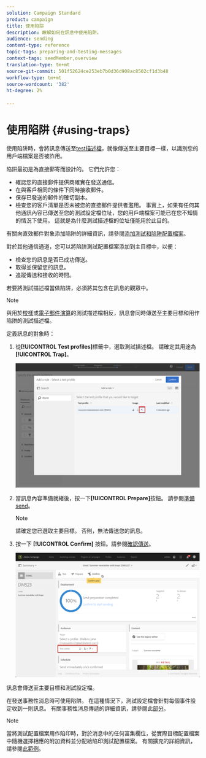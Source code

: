 ```yaml
---
solution: Campaign Standard
product: campaign
title: 使用陷阱
description: 瞭解如何在訊息中使用陷阱。
audience: sending
content-type: reference
topic-tags: preparing-and-testing-messages
context-tags: seedMember,overview
translation-type: tm+mt
source-git-commit: 501f52624ce253eb7b0d36d908ac8502cf1d3b48
workflow-type: tm+mt
source-wordcount: '382'
ht-degree: 2%

---
```



# 使用陷阱 {#using-traps}

使用陷阱時，會將訊息傳送至[test描述檔](../../audiences/using/managing-test-profiles.md)，就像傳送至主要目標一樣，以識別您的用戶端檔案是否被詐用。

陷阱最初是為直接郵寄而設計的。 它們允許您：

* 確認您的直接郵件提供商確實在發送通信。
* 在與客戶相同的條件下同時接收郵件。
* 保存已發送的郵件的確切副本。
* 檢查您的客戶清單是否未被您的直接郵件提供者濫用。 事實上，如果有任何其他通訊內容已傳送至您的測試設定檔位址，您的用戶端檔案可能已在您不知情的情況下使用。 這就是為什麼測試描述檔的位址僅能用於此目的。

有關向直效郵件對象添加陷阱的詳細資訊，請參閱[添加測試和陷阱配置檔案](../../channels/using/defining-the-direct-mail-audience.md#adding-test-and-trap-profiles)。

對於其他通信通道，您可以將陷阱測試配置檔案添加到主目標中，以便：

* 檢查您的訊息是否已成功傳送。
* 取得並保留您的訊息。
* 追蹤傳送和接收的時間。

若要將測試描述檔當做陷阱，必須將其包含在訊息的觀眾中。

>[!NOTE]
>
>與用於[校樣](../../sending/using/sending-proofs.md)或[電子郵件演算](../../sending/using/email-rendering.md)的測試描述檔相反，訊息會同時傳送至主要目標和用作陷阱的測試描述檔。

定義訊息的對象時：

1. 從&#x200B;**[!UICONTROL Test profiles]**&#x200B;標籤中，選取測試描述檔。 請確定其用途為&#x200B;**[!UICONTROL Trap]**。

   ![](assets/trap_select.png)

1. 當訊息內容準備就緒後，按一下&#x200B;**[!UICONTROL Prepare]**&#x200B;按鈕。 請參閱[準備send](../../sending/using/preparing-the-send.md)。
   >[!NOTE]
   >
   >請確定您已選取主要目標。 否則，無法傳送您的訊息。

1. 按一下 **[!UICONTROL Confirm]** 按鈕。請參閱[確認傳送](../../sending/using/confirming-the-send.md)。

   ![](assets/trap_confirm.png)

訊息會傳送至主要目標和測試設定檔。

在發送事務性消息時可使用陷阱。 在這種情況下，測試設定檔會針對每個事件設定收到一則訊息。 有關事務性消息傳遞的詳細資訊，請參閱此[部分](../../channels/using/getting-started-with-transactional-msg.md)。

>[!NOTE]
>
>當將測試配置檔案用作陷印時，對於消息中的任何富集欄位，從實際目標配置檔案中隨機選擇相應的附加資料並分配給陷印測試配置檔案。 有關擴充的詳細資訊，請參閱[此範例](../../automating/using/enriching-profile-data-file.md)。
